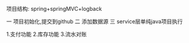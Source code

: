 项目结构:
    spring+springMVC+logback

一 项目初始化,提交到github
二 添加数据源
三 service层单纯java项目执行



1.支付功能
2.库存功能
3.流水对账
